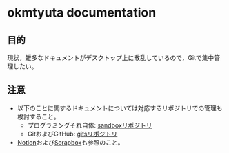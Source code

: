 # okmtyuta documentation

## 目的
現状，雑多なドキュメントがデスクトップ上に散乱しているので，Gitで集中管理したい。

## 注意
- 以下のことに関するドキュメントについては対応するリポジトリでの管理も検討すること。
  - プログラミングそれ自体: [sandboxリポジトリ](https://github.com/okmtyuta/sandbox)
  - GitおよびGitHub: [gitsリポジトリ](https://github.com/okmtyuta/gits)
- [Notion](https://www.notion.so/Personal-Home-3c5cfba6571b436c8d15f5cdf0ce98f4)および[Scrapbox](https://scrapbox.io/okmtyuta-21186623/)も参照のこと。